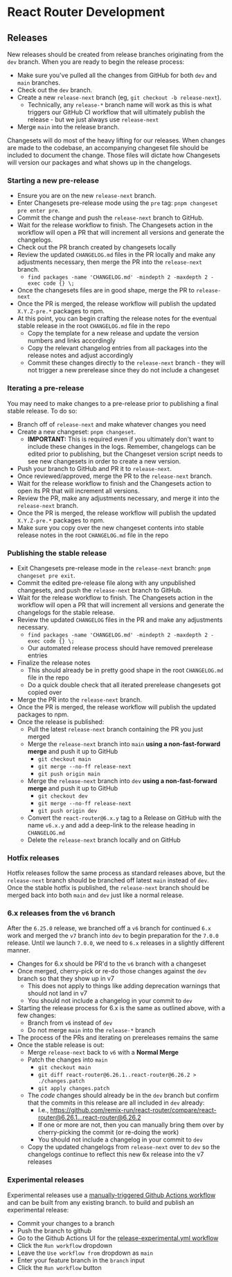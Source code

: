 # React Router Development

## Releases

New releases should be created from release branches originating from the `dev` branch. When you are ready to begin the release process:

- Make sure you've pulled all the changes from GitHub for both `dev` and `main` branches.
- Check out the `dev` branch.
- Create a new `release-next` branch (eg, `git checkout -b release-next`).
  - Technically, any `release-*` branch name will work as this is what triggers our GitHub CI workflow that will ultimately publish the release - but we just always use `release-next`
- Merge `main` into the release branch.

Changesets will do most of the heavy lifting for our releases. When changes are made to the codebase, an accompanying changeset file should be included to document the change. Those files will dictate how Changesets will version our packages and what shows up in the changelogs.

### Starting a new pre-release

- Ensure you are on the new `release-next` branch.
- Enter Changesets pre-release mode using the `pre` tag: `pnpm changeset pre enter pre`.
- Commit the change and push the `release-next` branch to GitHub.
- Wait for the release workflow to finish. The Changesets action in the workflow will open a PR that will increment all versions and generate the changelogs.
- Check out the PR branch created by changesets locally
- Review the updated `CHANGELOG.md` files in the PR locally and make any adjustments necessary, then merge the PR into the `release-next` branch.
  - `find packages -name 'CHANGELOG.md' -mindepth 2 -maxdepth 2 -exec code {} \;`
- Once the changesets files are in good shape, merge the PR to `release-next`
- Once the PR is merged, the release workflow will publish the updated `X.Y.Z-pre.*` packages to npm.
- At this point, you can begin crafting the release notes for the eventual stable release in the root `CHANGELOG.md` file in the repo
  - Copy the template for a new release and update the version numbers and links accordingly
  - Copy the relevant changelog entries from all packages into the release notes and adjust accordingly
  - Commit these changes directly to the `release-next` branch - they will not trigger a new prerelease since they do not include a changeset

### Iterating a pre-release

You may need to make changes to a pre-release prior to publishing a final stable release. To do so:

- Branch off of `release-next` and make whatever changes you need
- Create a new changeset: `pnpm changeset`.
  - **IMPORTANT:** This is required even if you ultimately don't want to include these changes in the logs. Remember, changelogs can be edited prior to publishing, but the Changeset version script needs to see new changesets in order to create a new version.
- Push your branch to GitHub and PR it to `release-next`.
- Once reviewed/approved, merge the PR to the `release-next` branch.
- Wait for the release workflow to finish and the Changesets action to open its PR that will increment all versions.
- Review the PR, make any adjustments necessary, and merge it into the `release-next` branch.
- Once the PR is merged, the release workflow will publish the updated `X.Y.Z-pre.*` packages to npm.
- Make sure you copy over the new changeset contents into stable release notes in the root `CHANGELOG.md` file in the repo

### Publishing the stable release

- Exit Changesets pre-release mode in the `release-next` branch: `pnpm changeset pre exit`.
- Commit the edited pre-release file along with any unpublished changesets, and push the `release-next` branch to GitHub.
- Wait for the release workflow to finish. The Changesets action in the workflow will open a PR that will increment all versions and generate the changelogs for the stable release.
- Review the updated `CHANGELOG` files in the PR and make any adjustments necessary.
  - `find packages -name 'CHANGELOG.md' -mindepth 2 -maxdepth 2 -exec code {} \;`
  - Our automated release process should have removed prerelease entries
- Finalize the release notes
  - This should already be in pretty good shape in the root `CHANGELOG.md` file in the repo
  - Do a quick double check that all iterated prerelease changesets got copied over
- Merge the PR into the `release-next` branch.
- Once the PR is merged, the release workflow will publish the updated packages to npm.
- Once the release is published:
  - Pull the latest `release-next` branch containing the PR you just merged
  - Merge the `release-next` branch into `main` **using a non-fast-forward merge** and push it up to GitHub
    - `git checkout main`
    - `git merge --no-ff release-next`
    - `git push origin main`
  - Merge the `release-next` branch into `dev` **using a non-fast-forward merge** and push it up to GitHub
    - `git checkout dev`
    - `git merge --no-ff release-next`
    - `git push origin dev`
  - Convert the `react-router@6.x.y` tag to a Release on GitHub with the name `v6.x.y` and add a deep-link to the release heading in `CHANGELOG.md`
  - Delete the `release-next` branch locally and on GitHub

### Hotfix releases

Hotfix releases follow the same process as standard releases above, but the `release-next` branch should be branched off latest `main` instead of `dev`. Once the stable hotfix is published, the `release-next` branch should be merged back into both `main` and `dev` just like a normal release.

### 6.x releases from the `v6` branch

After the `6.25.0` release, we branched off a `v6` branch for continued `6.x` work and merged the `v7` branch into `dev` to begin preparation for the `7.0.0` release. Until we launch `7.0.0`, we need to `6.x` releases in a slightly different manner.

- Changes for 6.x should be PR'd to the `v6` branch with a changeset
- Once merged, cherry-pick or re-do those changes against the `dev` branch so that they show up in v7
  - This does not apply to things like adding deprecation warnings that should not land in v7
  - You should not include a changelog in your commit to `dev`
- Starting the release process for 6.x is the same as outlined above, with a few changes:
  - Branch from `v6` instead of `dev`
  - Do not merge `main` into the `release-*` branch
- The process of the PRs and iterating on prereleases remains the same
- Once the stable release is out:
  - Merge `release-next` back to `v6` with a **Normal Merge**
  - Patch the changes into `main`
    - `git checkout main`
    - `git diff react-router@6.26.1..react-router@6.26.2 > ./changes.patch`
    - `git apply changes.patch`
  - The _code_ changes should already be in the `dev` branch but confirm that the commits in this release are all included in `dev` already:
    - I.e., https://github.com/remix-run/react-router/compare/react-router@6.26.1...react-router@6.26.2
    - If one or more are not, then you can manually bring them over by cherry-picking the commit (or re-doing the work)
    - You should not include a changelog in your commit to `dev`
  - Copy the updated changelogs from `release-next` over to `dev` so the changelogs continue to reflect this new 6x release into the v7 releases

### Experimental releases

Experimental releases use a [manually-triggered Github Actions workflow](./.github/workflows/release-experimental.yml) and can be built from any existing branch. to build and publish an experimental release:

- Commit your changes to a branch
- Push the branch to github
- Go to the Github Actions UI for the [release-experimental.yml workflow](https://github.com/remix-run/react-router/actions/workflows/release-experimental.yml)
- Click the `Run workflow` dropdown
- Leave the `Use workflow from` dropdown as `main`
- Enter your feature branch in the `branch` input
- Click the `Run workflow` button
